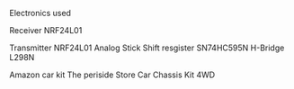 Electronics used 

Receiver 
  NRF24L01
  
Transmitter
  NRF24L01
  Analog Stick
  Shift resgister SN74HC595N
  H-Bridge L298N

Amazon car kit
  The periside Store Car Chassis Kit 4WD
